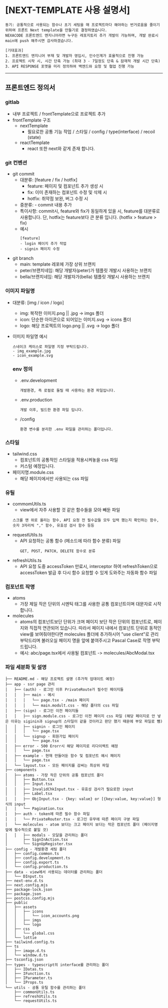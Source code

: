 # [NEXT-TEMPLATE 사용 설명서]

```
동기: 공통적으로 사용되는 함수나 초기 세팅을 매 프로젝트마다 해야하는 번거로움을 줄이기 위하여 프론트 Next template을 만들기로 결정하였습니다.
NEXACODE 프론트엔드 엔지니어라면 누구든 레포지토리 추가 개발이 가능하며, 개발 완료시 main에 push 해주시면 감사하겠습니다.

[기대효과]
1. 프론트엔드 엔지니어 부재 및 개발자 영입시, 인수인계가 효율적으로 진행 가능
2. 프로젝트 시작 시, 시간 단축 가능 (최대 3 - 7일정도 단축 & 잠재적 개발 시간 단축)
3. API RESPONSE 포맷을 미리 정의하여 백엔드와 요청 및 협업 진행 가능
```

---

## 프론트엔드 정의서

### gitlab

- 내부 프로젝트 / frontTemplate으로 프로젝트 추가
- frontTemplate 구조
  - nextTemplate
    - 필요로한 공통 기능 작업 / 스타일 / config / type(interface) / recoil (state)
  - reactTemplate
    - react 또한 next와 같게 존재 합니다.

### git 컨벤션

- git commit
  - 대분류: [feature / fix / hotfix]
    - feature: 페이지 및 컴포넌트 추가 생성 시
    - fix: 이미 존재하는 컴포넌트 수정 및 삭제 시
    - hotfix: 취약점 보완, 버그 수정 시
  - 중분류: - commit 내용 추가
  - 특이사항: commit시, feature와 fix가 동일하게 있을 시, feature를 대분류로 사용합니다. 단, hotfix는 feature보다 큰 분류 입니다. (hotfix > feature > fix)
  - 예시
    ```
    [feature]
    - login 페이지 추가 작업
    - signin 페이지 수정
    ```
- git branch
  - main: template 레포에 가장 상위 브랜치
  - peter/브랜치네임: 해당 개발자(peter)가 템플릿 개발시 사용하는 브랜치
  - bella/브랜치네임: 해당 개발자가(bella) 템플릿 개발시 사용하는 브랜치

### 이미지 파일명

- 대분류: [img / icon / logo]
  - img: 복작한 이미지.png || .jpg -> imgs 폴더
  - icon: 단순한 아이콘으로 되어있는 이미지.svg -> icons 폴더
  - logo: 해당 프로젝트의 logo.png || .svg -> logo 폴더
- 이미지 파일명 예시

  ```
  스네이크 케이스로 파일명 지정 부탁드립니다.
  - img_example.jpg
  - icon_example.svg
  ```

  ### env 정의

  - .env.development
    ```
    개발환경, 즉 로컬로 돌릴 때 사용하는 환경 파일입니다.
    ```
  - .env.production
    ```
    개발 이후, 빌드한 환경 파일 입니다.
    ```
  - /config
    ```
    환경 변수를 분리한 .env 파일을 관리하는 폴더입니다.
    ```

### 스타일

- tailwind.css
  - 컴포넌트의 공통적인 스타일을 적용시켜놓을 css 파일
  - 커스텀 예정입니다.
- 페이지명.module.css
  - 해당 페이지에서만 사용되는 css 파일

### 유틸

- commomUtils.ts
  - view에서 자주 사용할 것 같은 함수들을 모아 빼둔 파일
  ```
  스크롤 맨 위로 올리는 함수, API 요청 전 필수값들 모두 입력 했는지 확인하는 함수, 숫자 3자리씩 "," 함수, 유효성 검사 함수 등등
  ```
- requestUtils.ts
  - API 요청하는 공통 함수 (메소드에 따라 함수 분류) 파일
    ```
    GET, POST, PATCH, DELETE 함수로 분류
    ```
- refreshUtils.ts
  - API 요청 도중 accessToken 만료시, interceptor 하여 refreshToken으로 accessToken 발급 후 다시 함수 요청할 수 있게 도와주는 자동화 함수 파일

### 컴포넌트 작명

- atoms
  - 가장 제일 작은 단위의 시멘틱 태그를 사용한 공통 컴포넌트이며 대문자로 시작합니다.
- molecules
  - atoms의 컴포넌트보단 단위가 크며 페이지 보단 작은 단위의 컴포넌트로, 페이지와 직접적 연관되어 있습니다. 따라서 페이지 내에서 컴포넌트 단위로 동적인 view를 보여줘야한다면 molecules 폴더에 추가하시어 "use client"로 관리 부탁드리며 불러오실 페이지 명을 앞에 붙여주시고 Pascal Case로 작명 부탁드립니다.
  - 예시: abc/page.tsx에서 사용될 컴포넌트 -> molecules/AbcModal.tsx

### 파일 세분화 및 설명

```
├── README.md - 해당 프로젝트 설명 (추가적 업데이트 예정)
├── app - ssr page 관리
│   ├── (auth) - 로그인 이후 PrivateRoute가 필수인 페이지들
│   │   ├── main - 예시
│   │   │   └── page.tsx - /main 페이지
│   │   │   └── main.modult.css - 해당 폴더의 css 파일
│   ├── (sign) - 로그인 이전 페이지들
│   │   ├── sign.module.css - 로그인 이전 페이지 css 파일 (해당 페이지로 안 넣은 이유는 siginin과 signup의 스타일이 같을 것이라고 판단 했기 때문에 부모 파일로 뺌)
│   │   ├── signin - 로그인 페이지
│   │   │   └── page.tsx
│   │   └── signup - 회원가입 페이지
│   │       └── page.tsx
│   ├── error - 500 Erorr시 해당 페이지로 리다이렉트 예정
│   │   └── page.tsx
│   ├── example - 현재 만들어둔 함수 및 컴포넌트 예시 페이지
│   │   └── page.tsx
│   └── layout.tsx - 모든 페이지를 감싸는 최상위 파일
├── components
│   ├── atoms - 가장 작은 단위의 공통 컴포넌트 폴더
│   │   ├── Button.tsx
│   │   ├── Input.tsx
│   │   ├── InvalidChkInput.tsx - 유효성 검사가 필요로한 input
│   │   ├── Label.tsx
│   │   ├── ObjInput.tsx - {key: value} or [{key:value, key:value}] 형식의 input
│   │   └── Pagination.tsx
│   ├── auth - token에 따른 필수 함수 파일
│   │   └── PrivateRouter.tsx - 로그인 유무에 따른 페이지 구분 파일
│   └── molecules - atom 보다는 크고 페이지 보다는 작은 컴포넌트 폴더 (페이지명 앞에 필수적으로 붙일 것)
│   │   ├── modals - 모달을 관리하는 폴더
│       ├── SignInAction.tsx
│       └── SignUpRegister.tsx
├── config - 개발환경 세팅 폴더
│   ├── config.common.ts
│   ├── config.development.ts
│   ├── config.export.ts
│   └── config.production.ts
├── data - view에서 사용되는 데이터를 관리하는 폴더
│   └── DInput.ts
├── next-env.d.ts
├── next.config.mjs
├── package-lock.json
├── package.json
├── postcss.config.mjs
├── public
│   ├── assets
│   │   ├── icons
│   │   │   └── icon_accounts.png
│   │   ├── imgs
│   │   └── logo
│   ├── css
│   │   └── global.css
│   └── lottie
├── tailwind.config.ts
├── ts
│   ├── image.d.ts
│   └── window.d.ts
├── tsconfig.json
├── types - typescript의 interface를 관리하는 폴더
│   ├── IDatas.ts
│   ├── IFunction.ts
│   ├── IParameter.ts
│   └── IProps.ts
└── utils - 공통 유틸 함수를 관리하는 폴더
    ├── commonUtils.ts
    ├── refreshUtils.ts
    └── requestUtils.ts
```
